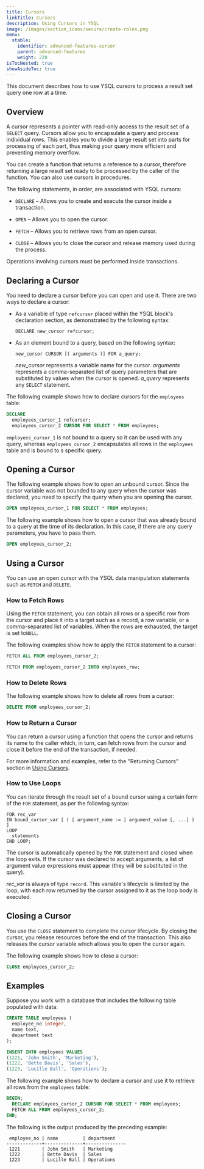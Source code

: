 ```yaml
---
title: Cursors
linkTitle: Cursors
description: Using Cursors in YSQL
image: /images/section_icons/secure/create-roles.png
menu:
  stable:
    identifier: advanced-features-cursor
    parent: advanced-features
    weight: 220
isTocNested: true
showAsideToc: true
---
```


This document describes how to use YSQL cursors to process a result set query one row at a time.

## Overview

A cursor represents a pointer with read-only access to the result set of a `SELECT` query. Cursors allow you to encapsulate a query and process individual rows. This enables you to divide a large result set into parts for processing of each part, thus making your query more efficient and preventing memory overflow.

You can create a function that returns a reference to a cursor, therefore returning a large result set ready to be processed by the caller of the function. You can also use cursors in procedures.

The following statements, in order, are associated with YSQL cursors:

- `DECLARE` – Allows you to create and execute the cursor inside a transaction.

- `OPEN` – Allows you to open the cursor.

- `FETCH` – Allows you to retrieve rows from an open cursor.

- `CLOSE` – Allows you to close the cursor and release memory used during the process.

  <!--

  `MOVE` – Allows you to move the current position of the cursor.

  `CLOSE` – Allows you to close the cursor and release memory used during the process.

  -->

Operations involving cursors must be performed inside transactions.

## Declaring a Cursor

You need to declare a cursor  before you can open and use it. There are two ways to declare a cursor:

- As a variable of type `refcursor` placed within the YSQL block's declaration section, as demonstrated by the following syntax:

  ```
  DECLARE new_cursor refcursor;
  ```

- As an element bound to a query, based on the following syntax:

  ```
  new_cursor CURSOR [( arguments )] FOR a_query;
  ```

  *new_cursor* represents a variable name for the cursor. *arguments* represents a comma-separated list of query parameters that are substituted by values when the cursor is opened. *a_query* represents any `SELECT` statement.

  <!--

  ```sql
  new_cursor [ [ NO ] SCROLL ] CURSOR [( arguments )] FOR a_query;
  ```

  *new_cursor* represents a variable name for the cursor. By using an optional setting of `SCROLL` or `NO SCROLL`, you can define whether or not the cursor can be scrolled backward. *arguments* represents a  comma-separated list of query parameters that are substituted by values when the cursor is opened. *a_query* can be any `SELECT` statement.

  -->

The following example shows how to declare cursors for the `employees` table:

```sql
DECLARE
  employees_cursor_1 refcursor;
  employees_cursor_2 CURSOR FOR SELECT * FROM employees;
```

`employees_cursor_1` is not bound to a query so it can be used with any query, whereas `employees_cursor_2` encapsulates all rows in the `employees` table and is bound to s specific query.

## Opening a Cursor

The following example shows how to open an unbound cursor. Since the cursor variable was not bounded to any query when the cursor was declared, you need to specify the query when you are opening the cursor.

```sql
OPEN employees_cursor_1 FOR SELECT * FROM employees;
```

The following example shows how to open a cursor that was already bound to a query at the time of its declaration. In this case, if there are any query parameters, you have to pass them.

```sql
OPEN employees_cursor_2;
```

## Using a Cursor

You can use an open cursor with the YSQL data manipulation statements such as `FETCH` and `DELETE`.

### How to Fetch Rows

Using the `FETCH` statement, you can obtain all rows or a specific row from the cursor and place it into a target such as a record, a row variable, or a comma-separated list of variables. When the rows are exhausted, the target is set to`NULL`.

The following examples show how to apply the `FETCH` statement to a cursor:

```sql
FETCH ALL FROM employees_cursor_2;
```

```sql
FETCH FROM employees_cursor_2 INTO employees_row;
```

<!--

### How to Fetch Rows

Using the `FETCH` statement, you can obtain the next row from the cursor and place it into a target such as a record, a row variable, or a comma-separated list of variables. When the rows are exhausted, the target is set to`NULL`.

The next row is fetched by default. Using YSQL, you can specify one of the following fetch directions to override `NEXT`:

- `LAST`
- `PRIOR`
- `FIRST`
- `ABSOLUTE count`
- `RELATIVE count`
- `FORWARD` (for cursors declared with a `SCROLL` option)
- `BACKWARD` (for cursors declared with a `SCROLL` option)

The following examples show how to fetch a cursor:

```sql
FETCH ALL FROM employees_cursor_2;
```

```sql
FETCH employees_cursor_2 INTO employees_row;
```

```sql
FETCH LAST FROM employees_row INTO employee_no, name, department;
```
-->

<!--

### How to Move a Cursor

The `MOVE` statement allows you to shift the position of the cursor without retrieving any row. You can direct the shift by using the same values as you would use with the [`FETCH` statement](#how-to-fetch-a-row).

The following examples show how to move a cursor:

```sql
MOVE employees_cursor_2;
```

```sql
MOVE forward 3 FROM employees_cursor_1;
```

-->

<!--

### How to Delete and Update Rows

A table with a cursor positioned on it can be updated or deleted using the cursor as the row identifyer with a `DELETE WHERE CURRENT OF` or `UPDATE WHERE CURRENT OF` statement.

The following example shows how to update a row:

```sql
UPDATE employees SET department = section
  WHERE CURRENT OF employees_cursor_1;
```

```sql
DELETE FROM employees_cursor_2;
```

-->

### How to Delete Rows

The following example shows how to delete all rows from a cursor:

```sql
DELETE FROM employees_cursor_2;
```

### How to Return a Cursor

You can return a cursor using a function that opens the cursor and returns its name to the caller which, in turn, can fetch rows from the cursor and close it before the end of the transaction, if needed.

For more information and examples, refer to the "Returning Cursors" section in [Using Cursors](https://www.postgresql.org/docs/11/plpgsql-cursors.html#PLPGSQL-CURSOR-USING).

### How to Use Loops

You can iterate through the result set of a bound cursor using a certain form of the `FOR` statement, as per the following syntax:

```
FOR rec_var
IN bound_cursor_var [ ( [ argument_name := ] argument_value [, ...] ) ]
LOOP
  statements
END LOOP;
```

The cursor is automatically opened by the `FOR` statement and closed when the loop exits. If the cursor was declared to accept arguments, a list of argument value expressions must appear (they will be substituted in the query).

*rec_var* is always of type `record`. This variable's lifecycle is limited by the loop, with each row returned by the cursor assigned to it as the loop body is executed.

## Closing a Cursor

You use the `CLOSE` statement to complete the cursor lifecycle. By closing the cursor, you release resources before the end of the transaction. This also releases the cursor variable which allows you to open the cursor again.

The following example shows how to close a cursor:

```sql
CLOSE employees_cursor_2;
```

## Examples

Suppose you work with a database that includes the following table populated with data:

```sql
CREATE TABLE employees (
  employee_no integer,
  name text,
  department text
);
```

```sql
INSERT INTO employees VALUES
(1221, 'John Smith', 'Marketing'),
(1222, 'Bette Davis', 'Sales'),
(1223, 'Lucille Ball', 'Operations');
```

The following example shows how to declare a cursor and use it to retrieve all rows from the `employees` table:

```sql
BEGIN;
  DECLARE employees_cursor_2 CURSOR FOR SELECT * FROM employees;
  FETCH ALL FROM employees_cursor_2;
END;
```

The following is the output produced by the preceding example:

```output
 employee_no | name         | department
-------------+--------------+---------------
 1221        | John Smith   | Marketing
 1222        | Bette Davis  | Sales
 1223        | Lucille Ball | Operations
```









